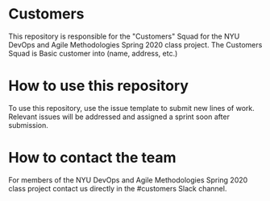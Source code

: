 # Customers
This repository is responsible for the "Customers" Squad for the NYU DevOps and Agile Methodologies Spring 2020 class project.
The Customers Squad is Basic customer into (name, address, etc.)

# How to use this repository
To use this repository, use the issue template to submit new lines of work. Relevant issues will be addressed and assigned a sprint soon after submission.

# How to contact the team
For members of the NYU DevOps and Agile Methodologies Spring 2020 class project contact us directly in the #customers Slack channel.
